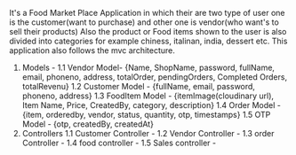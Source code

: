 It's a Food Market Place Application in which their are two type of user one is the customer(want to purchase) and other one is vendor(who want's to sell their products)
Also the product or Food items shown to the user is also divided into categories for example chiness, italinan, india, dessert etc.
This application also follows the mvc architecture.
1. Models -
   1.1 Vendor Model- {Name, ShopName, password, fullName, email, phoneno, address, totalOrder, pendingOrders, Completed Orders, totalRevenu}
   1.2 Customer Model - {fullName, email, password, phoneno, address}
   1.3 FoodItem Model - {itemImage(cloudinary url), Item Name, Price, CreatedBy, category, description}
   1.4 Order Model - {item, orderedby, vendor, status, quantity, otp, timestamps}
   1.5 OTP Model - {otp, createdBy, createdAt}
2. Controllers
   1.1 Customer Controller -
   1.2 Vendor Controller -
   1.3 order Controller -
   1.4 food controller -
   1.5 Sales controller -
